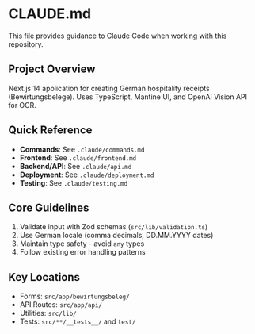# CLAUDE.md

This file provides guidance to Claude Code when working with this repository.

## Project Overview

Next.js 14 application for creating German hospitality receipts (Bewirtungsbelege). Uses TypeScript, Mantine UI, and OpenAI Vision API for OCR.

## Quick Reference

- **Commands**: See `.claude/commands.md`
- **Frontend**: See `.claude/frontend.md`
- **Backend/API**: See `.claude/api.md`
- **Deployment**: See `.claude/deployment.md`
- **Testing**: See `.claude/testing.md`

## Core Guidelines

1. Validate input with Zod schemas (`src/lib/validation.ts`)
2. Use German locale (comma decimals, DD.MM.YYYY dates)
3. Maintain type safety - avoid `any` types
4. Follow existing error handling patterns

## Key Locations

- Forms: `src/app/bewirtungsbeleg/`
- API Routes: `src/app/api/`
- Utilities: `src/lib/`
- Tests: `src/**/__tests__/` and `test/`
